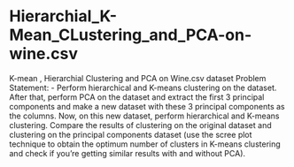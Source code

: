 # Hierarchial_K-Mean_CLustering_and_PCA-on-wine.csv
K-mean , Hierarchial Clustering and PCA on Wine.csv dataset
Problem Statement: -
Perform hierarchical and K-means clustering on the dataset. After that, perform PCA on the dataset and extract the first 3 principal components and make a new dataset with these 3 principal components as the columns. Now, on this new dataset, perform hierarchical and K-means clustering. Compare the results of clustering on the original dataset and clustering on the principal components dataset (use the scree plot technique to obtain the optimum number of clusters in K-means clustering and check if you’re getting similar results with and without PCA).
